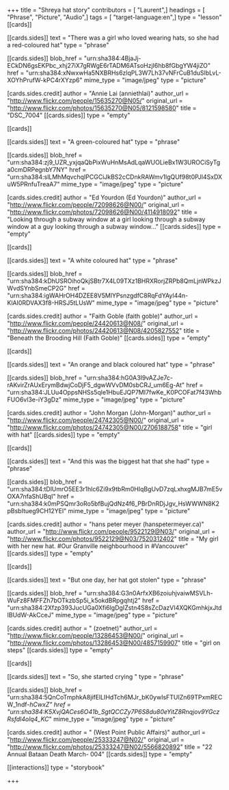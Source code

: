 +++
title = "Shreya hat story"
contributors = [ "Laurent",]
headings = [ "Phrase", "Picture", "Audio",]
tags = [ "target-language:en",]
type = "lesson"
[[cards]]

[[cards.sides]]
text = "There was a girl who loved wearing hats, so she had a red-coloured hat"
type = "phrase"

[[cards.sides]]
blob_href = "urn:sha384:4BjaJj-ECkDN6gsEKPbc_xhj27iX7gRWgE6rTADM6ATsoHzjI6hb8fGbgYW4jiZO"
href = "urn:sha384:xNwxwHa5NXBRHs6zlqPL3W7Lh37vNFrCuB1duSlbLvL-XOYhPrufW-kPC4rXYzp6"
mime_type = "image/jpeg"
type = "picture"

[cards.sides.credit]
author = "Annie Lai (anniethlai)"
author_url = "http://www.flickr.com/people/15635270@N05/"
original_url = "http://www.flickr.com/photos/15635270@N05/8121598580"
title = "DSC_7004"
[[cards.sides]]
type = "empty"

[[cards]]

[[cards.sides]]
text = "A green-coloured hat"
type = "phrase"

[[cards.sides]]
blob_href = "urn:sha384:zj9_UZR_yxjqaQbPixWuHnMsAdLqaWUOLieBx1W3UROCiSyTga0cmDRPegnbY7NY"
href = "urn:sha384:slLMhMqvchqIPCGCiJkBS2cCDnkRAWmv1lgQUf98t0PJl4SxDXuW5PRnfuTreaA7"
mime_type = "image/jpeg"
type = "picture"

[cards.sides.credit]
author = "Ed Yourdon (Ed Yourdon)"
author_url = "http://www.flickr.com/people/72098626@N00/"
original_url = "http://www.flickr.com/photos/72098626@N00/4114918092"
title = "Looking through a subway window at a girl looking through a subway window at a guy looking through a subway window..."
[[cards.sides]]
type = "empty"

[[cards]]

[[cards.sides]]
text = "A white coloured hat"
type = "phrase"

[[cards.sides]]
blob_href = "urn:sha384:kDhUSROihoQkjSBtr7X4L09TXz1BHRXRorjZRPb8QmLjnWPkzJWvdSYnbSmeCP2G"
href = "urn:sha384:igWAHrOH4DZEE8V5MlYPsnzgdfC8RqFdYAyl44n-KlAI0RDVAX3f8-HRSJ5tLUsW"
mime_type = "image/jpeg"
type = "picture"

[cards.sides.credit]
author = "Faith Goble (faith goble)"
author_url = "http://www.flickr.com/people/24420613@N08/"
original_url = "http://www.flickr.com/photos/24420613@N08/4205827552"
title = "Beneath the Brooding Hill (Faith Goble)"
[[cards.sides]]
type = "empty"

[[cards]]

[[cards.sides]]
text = "An orange and black coloured hat"
type = "phrase"

[[cards.sides]]
blob_href = "urn:sha384:hG0A3I9vAZJe7c-rAKvirZrAUxErymBdwjCoDjF5_dgwWVvDM0sbCRJ_um6Eg-At"
href = "urn:sha384:JLUu4OppsNHSs5qle1HbuEJQP7MI7fwKe_K0PCOFat7f43WhbFUO6vl3e-iY3gDz"
mime_type = "image/jpeg"
type = "picture"

[cards.sides.credit]
author = "John Morgan (John-Morgan)"
author_url = "http://www.flickr.com/people/24742305@N00/"
original_url = "http://www.flickr.com/photos/24742305@N00/2706188758"
title = "girl with hat"
[[cards.sides]]
type = "empty"

[[cards]]

[[cards.sides]]
text = "And this was the biggest hat that she had"
type = "phrase"

[[cards.sides]]
blob_href = "urn:sha384:tDlUmrO5EE3r1hlc6Zi9x9tbRm0HIqBgUvD7zqLxhxgMJB7mE5vOXA7nfaShUBqI"
href = "urn:sha384:k0mPSQmr3oRo5bfBujQdNz4f6_PBrDnRDjJgv_HsWWWN8K2pBsbItueg9CH12YEl"
mime_type = "image/jpeg"
type = "picture"

[cards.sides.credit]
author = "hans peter meyer (hanspetermeyer.ca)"
author_url = "http://www.flickr.com/people/9522129@N03/"
original_url = "http://www.flickr.com/photos/9522129@N03/7520312402"
title = "My girl with her new hat. #Our Granville neighbourhood in #Vancouver"
[[cards.sides]]
type = "empty"

[[cards]]

[[cards.sides]]
text = "But one day, her hat got stolen"
type = "phrase"

[[cards.sides]]
blob_href = "urn:sha384:G3n0ArfxXB6zoiuhjvaiwMSVLh-WuFz8FMFFZh7bOTkzbSp5i_k5okdBRpgqhtj2"
href = "urn:sha384:2Xfzp393JucUGa0Xfi6lgDgIZstn4S8sZcDazVI4XQKGmhkjxJtdIBUdW-AkCceJ"
mime_type = "image/jpeg"
type = "picture"

[cards.sides.credit]
author = " (zoetnet)"
author_url = "http://www.flickr.com/people/13286453@N00/"
original_url = "http://www.flickr.com/photos/13286453@N00/4857159907"
title = "girl on steps"
[[cards.sides]]
type = "empty"

[[cards]]

[[cards.sides]]
text = "So, she started crying    "
type = "phrase"

[[cards.sides]]
blob_href = "urn:sha384:5QnCoTmphkA8jifElLIHdTch6MJr_bK0ywIsFTUIZn69TPxmRECW_1ndf-_hCwxZ"
href = "urn:sha384:K5XvjQACes6O41b_SgtQCCZy7P6S8du80eYitZ8Rnqjov9YGczRsfdl4olq4_KC_"
mime_type = "image/jpeg"
type = "picture"

[cards.sides.credit]
author = " (West Point Public Affairs)"
author_url = "http://www.flickr.com/people/25333247@N02/"
original_url = "http://www.flickr.com/photos/25333247@N02/5566820892"
title = "22 Annual Bataan Death March- 004"
[[cards.sides]]
type = "empty"

[[interactions]]
type = "storybook"

+++
